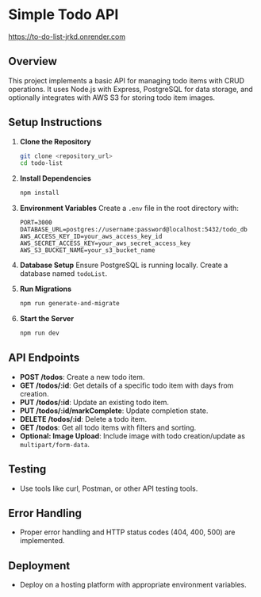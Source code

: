 # Simple Todo API
https://to-do-list-jrkd.onrender.com

## Overview
This project implements a basic API for managing todo items with CRUD operations. It uses Node.js with Express, PostgreSQL for data storage, and optionally integrates with AWS S3 for storing todo item images.

## Setup Instructions

1. **Clone the Repository**
   ```bash
   git clone <repository_url>
   cd todo-list
   ```

2. **Install Dependencies**
   ```bash
   npm install
   ```

3. **Environment Variables**
   Create a `.env` file in the root directory with:
   ```dotenv
   PORT=3000
   DATABASE_URL=postgres://username:password@localhost:5432/todo_db
   AWS_ACCESS_KEY_ID=your_aws_access_key_id
   AWS_SECRET_ACCESS_KEY=your_aws_secret_access_key
   AWS_S3_BUCKET_NAME=your_s3_bucket_name
   ```

4. **Database Setup**
   Ensure PostgreSQL is running locally. Create a database named `todoList`.

5. **Run Migrations**
   ```bash
   npm run generate-and-migrate 
   ```

6. **Start the Server**
   ```bash
   npm run dev
   ```

## API Endpoints

- **POST /todos**: Create a new todo item.
- **GET /todos/:id**: Get details of a specific todo item with days from creation.
- **PUT /todos/:id**: Update an existing todo item.
- **PUT /todos/:id/markComplete**: Update completion state.
- **DELETE /todos/:id**: Delete a todo item.
- **GET /todos**: Get all todo items with filters and sorting.
- **Optional: Image Upload**: Include image with todo creation/update as `multipart/form-data`.

## Testing
- Use tools like curl, Postman, or other API testing tools.

## Error Handling
- Proper error handling and HTTP status codes (404, 400, 500) are implemented.

## Deployment
- Deploy on a hosting platform with appropriate environment variables.


